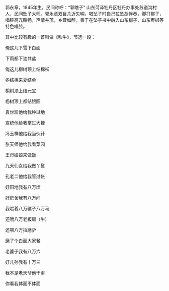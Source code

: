 
郭永章，1945年生。民间称呼：“郭瞎子” 山东菏泽牡丹区牡丹办事处苏道沟村人、民间坠子大师。郭永章双目几近失明，唱坠子时自己拉坠胡伴奏，脚打梆子，唱腔高亢酣畅，声情并茂，乡音如醉，善于在坠子书中融入山东梆子、山东枣梆等特色唱腔。

其中比较有趣的一首叫做《吹牛》，节选一段：

俺这儿下雪下白面

下雨都下油共盐

俺这儿柳树顶上结棉袄

冬结棉来夏结单

榆树顶上结元宝

杨树顶上都结银圆

袁世凯他给我种过地

宣统他给我掌过大鞭

冯玉祥他给我当伙计

张天师他给我看菜园

王母娘娘来做饭

九天仙女给我做丫鬟

孔老二他给我管过帐

好田地我有八万顷

好房舍我有八万间

我喂着八万骡子八万马

还喂八万老板肩（牛）

还喂八万拉磨驴

磨了个白面大家餐

老婆子我有八万六

好儿孙我有十万三

我本是老天爷他干爹

你看我体面不体面
